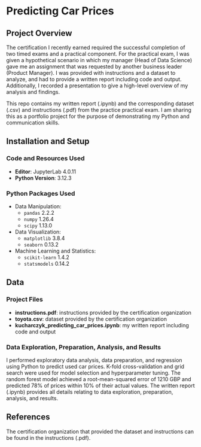 # Predicting Car Prices

## Project Overview

The certification I recently earned required the successful completion of two timed exams and a practical component. For the practical exam, I was given a hypothetical scenario in which my manager (Head of Data Science) gave me an assignment that was requested by another business leader (Product Manager). I was provided with instructions and a dataset to analyze, and had to provide a written report including code and output. Additionally, I recorded a presentation to give a high-level overview of my analysis and findings.

This repo contains my written report (.ipynb) and the corresponding dataset (.csv) and instructions (.pdf) from the practice practical exam. I am sharing this as a portfolio project for the purpose of demonstrating my Python and communication skills.

## Installation and Setup

### Code and Resources Used

- **Editor**: JupyterLab 4.0.11
- **Python Version**: 3.12.3

### Python Packages Used
- Data Manipulation:
  - `pandas` 2.2.2
  - `numpy` 1.26.4
  - `scipy` 1.13.0
- Data Visualization:
  - `matplotlib` 3.8.4
  - `seaborn` 0.13.2
- Machine Learning and Statistics:
  - `scikit-learn` 1.4.2
  - `statsmodels` 0.14.2

## Data

### Project Files
- **instructions.pdf**: instructions provided by the certification organization
- **toyota.csv**: dataset provided by the certification organization
- **kucharczyk_predicting_car_prices.ipynb**: my written report including code and output

### Data Exploration, Preparation, Analysis, and Results

I performed exploratory data analysis, data preparation, and regression using Python to predict used car prices. K-fold cross-validation and grid search were used for model selection and hyperparameter tuning. The random forest model achieved a root-mean-squared error of 1210 GBP and predicted 78% of prices within 10% of their actual values. The written report (.ipynb) provides all details relating to data exploration, preparation, analysis, and results.

## References

The certification organization that provided the dataset and instructions can be found in the instructions (.pdf).